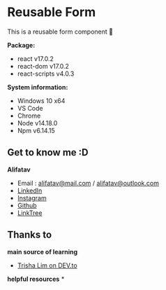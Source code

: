 # Reusable Form 

This is a reusable form component 📝

**Package:**   
* react v17.0.2
* react-dom v17.0.2
* react-scripts v4.0.3

**System information:**
* Windows 10 x64
* VS Code
* Chrome
* Node v14.18.0
* Npm v6.14.15

## Get to know me :D
**Alifatav**
* Email : alifatav@mail.com / alifatav@outlook.com
* [LinkedIn](https://www.linkedin.com/in/alifatav)
* [Instagram](https://www.instagram.com/alifatav)
* [Github](https://github.com/alifatav)
* [LinkTree](https://linktr.ee/alifatav)

## Thanks to
**main source of learning**
* [Trisha Lim on DEV.to](https://dev.to/trishathecookie/react-creating-a-reusable-form-using-react-context-5eof)

**helpful resources**
* 